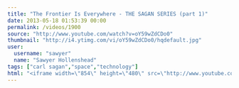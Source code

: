 ```yaml
---
title: "The Frontier Is Everywhere - THE SAGAN SERIES (part 1)"
date: 2013-05-18 01:53:39 00:00
permalink: /videos/1900
source: "http://www.youtube.com/watch?v=oY59wZdCDo0"
thumbnail: "http://i4.ytimg.com/vi/oY59wZdCDo0/hqdefault.jpg"
user:
  username: "sawyer"
  name: "Sawyer Hollenshead"
tags: ["carl sagan","space","technology"]
html: "<iframe width=\"854\" height=\"480\" src=\"http://www.youtube.com/embed/oY59wZdCDo0?wmode=transparent&feature=oembed\" frameborder=\"0\" allowfullscreen></iframe>"
---
```


